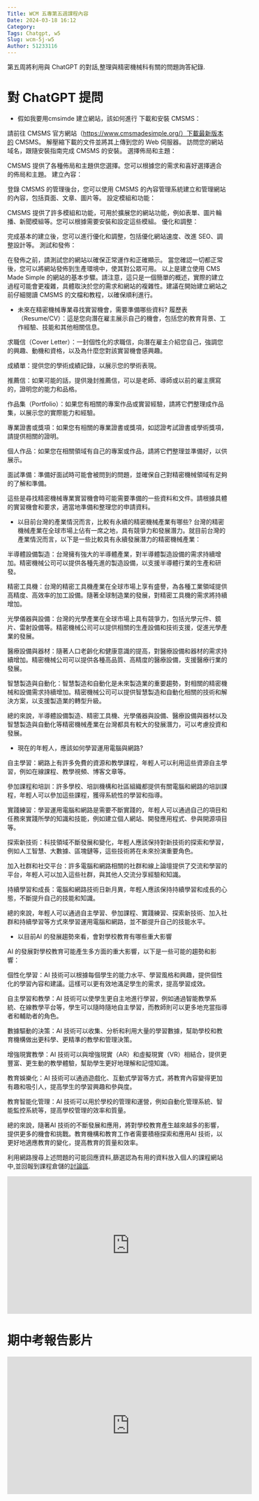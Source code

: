 ```yaml
---
Title: WCM 五專第五週課程內容
Date: 2024-03-18 16:12
Category: 
Tags: Chatgpt, w5
Slug: wcm-5j-w5
Author: 51233116
---
```


第五周將利用與 ChatGPT 的對話,整理與精密機械科有關的問題詢答紀錄.

<!-- PELICAN_END_SUMMARY -->

# 對 ChatGPT 提問

- 假如我要用cmsimde 建立網站，該如何進行
下載和安裝 CMSMS：

請前往 CMSMS 官方網站（https://www.cmsmadesimple.org/）下載最新版本的 CMSMS。
解壓縮下載的文件並將其上傳到您的 Web 伺服器。
訪問您的網站域名，跟隨安裝指南完成 CMSMS 的安裝。
選擇佈局和主題：

CMSMS 提供了各種佈局和主題供您選擇。您可以根據您的需求和喜好選擇適合的佈局和主題。
建立內容：

登錄 CMSMS 的管理後台，您可以使用 CMSMS 的內容管理系統建立和管理網站的內容，包括頁面、文章、圖片等。
設定模組和功能：

CMSMS 提供了許多模組和功能，可用於擴展您的網站功能，例如表單、圖片輪播、新聞模組等。您可以根據需要安裝和設定這些模組。
優化和調整：

完成基本的建立後，您可以進行優化和調整，包括優化網站速度、改進 SEO、調整設計等。
測試和發佈：

在發佈之前，請測試您的網站以確保正常運作和正確顯示。
當您確認一切都正常後，您可以將網站發佈到生產環境中，使其對公眾可用。
以上是建立使用 CMS Made Simple 的網站的基本步驟。請注意，這只是一個簡單的概述，實際的建立過程可能會更複雜，具體取決於您的需求和網站的複雜性。建議在開始建立網站之前仔細閱讀 CMSMS 的文檔和教程，以確保順利進行。

- 未來在精密機械專業尋找實習機會，需要準備哪些資料?
履歷表（Resume/CV）：這是您向潛在雇主展示自己的機會，包括您的教育背景、工作經驗、技能和其他相關信息。

求職信（Cover Letter）：一封個性化的求職信，向潛在雇主介紹您自己，強調您的興趣、動機和資格，以及為什麼您對該實習機會感興趣。

成績單：提供您的學術成績記錄，以展示您的學術表現。

推薦信：如果可能的話，提供幾封推薦信，可以是老師、導師或以前的雇主撰寫的，證明您的能力和品格。

作品集（Portfolio）：如果您有相關的專案作品或實習經驗，請將它們整理成作品集，以展示您的實際能力和經驗。

專業證書或獎項：如果您有相關的專業證書或獎項，如認證考試證書或學術獎項，請提供相關的證明。

個人作品：如果您在相關領域有自己的專案或作品，請將它們整理並準備好，以供展示。

面試準備：準備好面試時可能會被問到的問題，並確保自己對精密機械領域有足夠的了解和準備。

這些是尋找精密機械專業實習機會時可能需要準備的一些資料和文件。請根據具體的實習機會和要求，適當地準備和整理您的申請資料。
- 以目前台灣的產業情況而言，比較有永續的精密機械產業有哪些?
台灣的精密機械產業在全球市場上佔有一席之地，具有競爭力和發展潛力。就目前台灣的產業情況而言，以下是一些比較具有永續發展潛力的精密機械產業：

半導體設備製造：台灣擁有強大的半導體產業，對半導體製造設備的需求持續增加。精密機械公司可以提供各種先進的製造設備，以支援半導體行業的生產和研發。

精密工具機：台灣的精密工具機產業在全球市場上享有盛譽，為各種工業領域提供高精度、高效率的加工設備。隨著全球制造業的發展，對精密工具機的需求將持續增加。

光學儀器與設備：台灣的光學產業在全球市場上具有競爭力，包括光學元件、鏡片、雷射設備等。精密機械公司可以提供相關的生產設備和技術支援，促進光學產業的發展。

醫療設備與器材：隨著人口老齡化和健康意識的提高，對醫療設備和器材的需求持續增加。精密機械公司可以提供各種高品質、高精度的醫療設備，支援醫療行業的發展。

智慧製造與自動化：智慧製造和自動化是未來製造業的重要趨勢，對相關的精密機械和設備需求持續增加。精密機械公司可以提供智慧製造和自動化相關的技術和解決方案，以支援製造業的轉型升級。

總的來說，半導體設備製造、精密工具機、光學儀器與設備、醫療設備與器材以及智慧製造與自動化等精密機械產業在台灣都具有較大的發展潛力，可以考慮投資和發展。

- 現在的年輕人，應該如何學習運用電腦與網路?

自主學習：網路上有許多免費的資源和教學課程，年輕人可以利用這些資源自主學習，例如在線課程、教學視頻、博客文章等。

參加課程和培訓：許多學校、培訓機構和社區組織都提供有關電腦和網路的培訓課程，年輕人可以參加這些課程，獲得系統性的學習和指導。

實踐練習：學習運用電腦和網路是需要不斷實踐的，年輕人可以通過自己的項目和任務來實踐所學的知識和技能，例如建立個人網站、開發應用程式、參與開源項目等。

探索新技術：科技領域不斷發展和變化，年輕人應該保持對新技術的探索和學習，例如人工智慧、大數據、區塊鏈等，這些技術將在未來扮演重要角色。

加入社群和社交平台：許多電腦和網路相關的社群和線上論壇提供了交流和學習的平台，年輕人可以加入這些社群，與其他人交流分享經驗和知識。

持續學習和成長：電腦和網路技術日新月異，年輕人應該保持持續學習和成長的心態，不斷提升自己的技能和知識。

總的來說，年輕人可以通過自主學習、參加課程、實踐練習、探索新技術、加入社群和持續學習等方式來學習運用電腦和網路，並不斷提升自己的技能水平。
-  以目前AI 的發展趨勢來看，會對學校教育有哪些重大影響

AI 的發展對學校教育可能產生多方面的重大影響，以下是一些可能的趨勢和影響：

個性化學習：AI 技術可以根據每個學生的能力水平、學習風格和興趣，提供個性化的學習內容和建議。這樣可以更有效地滿足學生的需求，提高學習成效。

自主學習和教學：AI 技術可以使學生更自主地進行學習，例如通過智能教學系統、在線教學平台等，學生可以隨時隨地自主學習，而教師則可以更多地充當指導者和輔助者的角色。

數據驅動的決策：AI 技術可以收集、分析和利用大量的學習數據，幫助學校和教育機構做出更科學、更精準的教學和管理決策。

增強現實教學：AI 技術可以與增強現實（AR）和虛擬現實（VR）相結合，提供更豐富、更生動的教學體驗，幫助學生更好地理解和記憶知識。

教育娛樂化：AI 技術可以通過遊戲化、互動式學習等方式，將教育內容變得更加有趣和吸引人，提高學生的學習興趣和參與度。

教育智能化管理：AI 技術可以用於學校的管理和運營，例如自動化管理系統、智能監控系統等，提高學校管理的效率和質量。

總的來說，隨著AI 技術的不斷發展和應用，將對學校教育產生越來越多的影響，提供更多的機會和挑戰。教育機構和教育工作者需要積極探索和應用AI 技術，以更好地適應教育的變化，提高教育的質量和效率。

利用網路搜尋上述問題的可能回應資料,篩選認為有用的資料放入個人的課程網站中,並回報到課程倉儲的[討論區](https://github.com/mdecycu/wcm2024/discussions/1).

<iframe width="560" height="315" src="https://www.youtube.com/embed/WZlYAGT6RT8?si=AP224UoUEsKR3MD5" title="YouTube video player" frameborder="0" allow="accelerometer; autoplay; clipboard-write; encrypted-media; gyroscope; picture-in-picture; web-share" referrerpolicy="strict-origin-when-cross-origin" allowfullscreen></iframe>

# 期中考報告影片

<iframe width="560" height="315" src="https://www.youtube.com/embed/nRk4ySfFBEo?si=lJUfI94fUtV39VYs" title="YouTube video player" frameborder="0" allow="accelerometer; autoplay; clipboard-write; encrypted-media; gyroscope; picture-in-picture; web-share" referrerpolicy="strict-origin-when-cross-origin" allowfullscreen></iframe>








